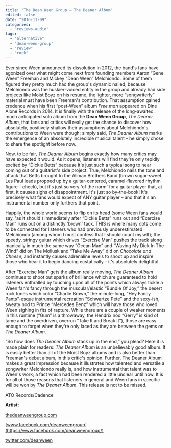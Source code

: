 ```yaml
---
title: "The Dean Ween Group – The Deaner Album"
edited: false
date: "2016-11-09"
categories:
  - "reviews-audio"
tags:
  - "alternative"
  - "dean-ween-group"
  - "review"
  - "rock"
---
```


Ever since Ween announced its dissolution in 2012, the band's fans have agonized over what might come next from founding members Aaron “Gene Ween” Freeman and Mickey “Dean Ween” Melchiondo. Some of them figured they pretty much had the group's dynamic nailed; because Melchiondo was the huskier-voiced entity in the group and already had side projects like Moist Boyz on his resume, the lighter, more “songwriterly” material must have been Freeman's contribution. That assumption gained credence when his first “post-Ween” album _Free.man_ appeared on Dine Alone Records in 2014. It is finally with the release of the long-awaited, much anticipated solo album from the **Dean Ween Group**, _The Deaner Album_, that fans and critics will really get the chance to discover how absolutely, positively shallow their assumptions about Melchiondo's contributions to Ween were though; simply said, _The Deaner Album_ marks the emergence of an absolutely incredible musical talent – he simply chose to share the spotlight before now.

Now, to be fair, _The Deaner Album_ begins exactly how many critics may have expected it would. As it opens, listeners will find they're only tepidly excited by “Dickie Betts” because it's just such a typical song to hear coming out of a guitarist's side project. True, Melchiondo nails the tone and attack that Betts brought to the Allman Brothers Band (brown sugar-sweet Les Paul leads propped up by a guitar-centered, caramel-flavored rhythm figure – check), but it's just so very 'of the norm' for a guitar player that, at first, it causes sighs of disappointment. It's just so by-the-book! It's precisely what fans would expect of ANY guitar player – and that it's an instrumental number only furthers that point.

Happily, the whole world seems to flip on its head (some Ween fans would say, 'as it should') immediately after “Dickie Betts” runs out and “Exercise Man” runs out on a distinctly 'brown' tack. THIS is where many dots come to be connected for listeners who had previously underestimated Melchiondo (among whom I must confess that I should count myself); the speedy, stringy guitar which drives “Exercise Man” pushes the track along manically in much the same way “Ocean Man” and “Waving My Dick In The Wind” did on The Mollusk and “Take Me Away” did on _Chocolate and Cheese_, and instantly causes adrenaline levels to shoot up and inspire those who hear it to begin dancing ecstatically – it's absolutely delightful.

After “Exercise Man” gets the album really moving, _The Deaner Album_ continues to shoot out sparks of brilliance which are guaranteed to hold listeners enthralled by touching upon all of the points which always tickle a Ween fan's fancy through the muscular/elastic “Bundle Of Joy,” the desert rock tones which color “Charlie Brown,” the minute-long, “Hey Fancy Pants”-esque instrumental recreation “Schwartze Pete” and the sexy-ish, sweaty nod to Prince “Mercedes Benz” which will have those who loved Ween sighing in fits of rapture. While there are a couple of weaker moments in this runtime (“Gum” is a throwaway, the Hendrix nod “Gerry” is kind of tame and the overdriven, overrun “Take It and Break It”), those are easy enough to forget when they're only laced as they are between the gems on _The Deaner Album_.

“So how does _The Deaner Album_ stack up in the end,” you plead? Here it is made plain for readers: _The Deaner Album_ is an unbelievably good album. It is easily better than all of the Moist Boyz albums and is also better than Freeman's debut album, in this critic's opinion. Further, The Deaner Album makes a great impression because it illustrates how talented and versatile a songwriter Melchiondo really is, and how instrumental that talent was to Ween's work; a fact which had been rendered a little unclear until now. It is for all of those reasons that listeners in general and Ween fans in specific will be won by _The Deaner Album_. This release is not to be missed.

ATO Records/Cadence

**Artist:**

[thedeanweengroup.com](http://thedeanweengroup.com/)

[www.facebook.com/deanweengroup](https://www.facebook.com/deanweengroup/)

[twitter.com/deanween](https://twitter.com/deanween)
